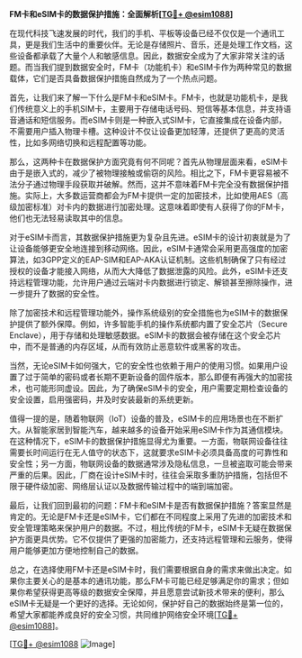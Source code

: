 **FM卡和eSIM卡的数据保护措施：全面解析[[TG💪+ @esim1088](https://t.me/s/esim1088)]**

在现代科技飞速发展的时代，我们的手机、平板等设备已经不仅仅是一个通讯工具，更是我们生活中的重要伙伴。无论是存储照片、音乐，还是处理工作文档，这些设备都承载了大量个人和敏感信息。因此，数据安全成为了大家非常关注的话题。而当我们提到数据安全时，FM卡（功能机卡）和eSIM卡作为两种常见的数据载体，它们是否具备数据保护措施自然成为了一个热点问题。

首先，让我们来了解一下什么是FM卡和eSIM卡。FM卡，也就是功能机卡，是我们传统意义上的手机SIM卡，主要用于存储电话号码、短信等基本信息，并支持语音通话和短信服务。而eSIM卡则是一种嵌入式SIM卡，它直接集成在设备内部，不需要用户插入物理卡槽。这种设计不仅让设备更加轻薄，还提供了更高的灵活性，比如多网络切换和远程配置等功能。

那么，这两种卡在数据保护方面究竟有何不同呢？首先从物理层面来看，eSIM卡由于是嵌入式的，减少了被物理接触或偷窃的风险。相比之下，FM卡更容易被不法分子通过物理手段获取并破解。然而，这并不意味着FM卡完全没有数据保护措施。实际上，大多数运营商都会为FM卡提供一定的加密技术，比如使用AES（高级加密标准）对卡内的数据进行加密处理。这意味着即使有人获得了你的FM卡，他们也无法轻易读取其中的信息。

对于eSIM卡而言，其数据保护措施更为复杂且先进。eSIM卡的设计初衷就是为了让设备能够更安全地连接到移动网络。因此，eSIM卡通常会采用更高强度的加密算法，如3GPP定义的EAP-SIM和EAP-AKA认证机制。这些机制确保了只有经过授权的设备才能接入网络，从而大大降低了数据泄露的风险。此外，eSIM卡还支持远程管理功能，允许用户通过云端对卡内数据进行锁定、解锁甚至擦除操作，进一步提升了数据的安全性。

除了加密技术和远程管理功能外，操作系统级别的安全措施也为eSIM卡的数据保护提供了额外保障。例如，许多智能手机的操作系统都内置了安全芯片（Secure Enclave），用于存储和处理敏感数据。eSIM卡的数据会被存储在这个安全芯片中，而不是普通的内存区域，从而有效防止恶意软件或黑客的攻击。

当然，无论eSIM卡如何强大，它的安全性也依赖于用户的使用习惯。如果用户设置了过于简单的密码或者长期不更新设备的固件版本，那么即便有再强大的加密技术，也可能形同虚设。因此，为了确保eSIM卡的安全，用户需要定期检查设备的安全设置，启用强密码，并及时安装最新的系统更新。

值得一提的是，随着物联网（IoT）设备的普及，eSIM卡的应用场景也在不断扩大。从智能家居到智能汽车，越来越多的设备开始采用eSIM卡作为其通信模块。在这种情况下，eSIM卡的数据保护措施显得尤为重要。一方面，物联网设备往往需要长时间运行在无人值守的状态下，这就要求eSIM卡必须具备高度的可靠性和安全性；另一方面，物联网设备的数据通常涉及隐私信息，一旦被盗取可能会带来严重的后果。因此，厂商在设计eSIM卡时，往往会采取多重防护措施，包括但不限于硬件级加密、网络层认证以及数据传输过程中的端到端加密。

最后，让我们回到最初的问题：FM卡和eSIM卡是否有数据保护措施？答案显然是肯定的。无论是FM卡还是eSIM卡，它们都在不同程度上采用了先进的加密技术和安全管理策略来保护用户的数据。不过，相比传统的FM卡，eSIM卡无疑在数据保护方面更具优势。它不仅提供了更强的加密能力，还支持远程管理和云服务，使得用户能够更加方便地控制自己的数据。

总之，在选择使用FM卡还是eSIM卡时，我们需要根据自身的需求来做出决定。如果你主要关心的是基本的通讯功能，那么FM卡可能已经足够满足你的需求；但如果你希望获得更高等级的数据安全保障，并且愿意尝试新技术带来的便利，那么eSIM卡无疑是一个更好的选择。无论如何，保护好自己的数据始终是第一位的，希望大家都能养成良好的安全习惯，共同维护网络安全环境[[TG💪+ @esim1088](https://t.me/s/esim1088)]。

[[TG💪+ @esim1088](https://t.me/s/esim1088) ![Image](https://i.postimg.cc/4NQfJmqS/Snipaste-2025-05-13-00-14-12.png)]